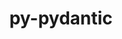 ---
title: "py-pydantic"
layout: cache
categories: [package, develop-2023-12-10]
meta: {"versions": ["1.10.9"], "compilers": ["apple-clang@=15.0.0", "cce@=15.0.1", "gcc@=11.3.0", "gcc@=11.4.0", "gcc@=9.4.0", "oneapi@=2023.2.0"], "oss": ["rhel8", "ubuntu20.04", "ubuntu22.04", "ventura"], "platforms": ["darwin", "linux"], "targets": ["aarch64", "neoverse_v1", "ppc64le", "x86_64_v3", "zen4"], "stacks": ["e4s", "e4s-cray-rhel", "e4s-neoverse_v1", "e4s-oneapi", "e4s-power", "ml-darwin-aarch64-mps", "ml-linux-x86_64-cpu", "ml-linux-x86_64-cuda", "root"], "num_specs": 7, "num_specs_by_stack": {"ml-darwin-aarch64-mps": 1, "root": 7, "e4s-cray-rhel": 1, "e4s-neoverse_v1": 1, "e4s-power": 1, "e4s": 1, "e4s-oneapi": 1, "ml-linux-x86_64-cuda": 1, "ml-linux-x86_64-cpu": 1}}
spec_details: [{"hash": "lzxhh535vkwh2hpcfu3dht5s7bvra667", "compiler": "apple-clang@=15.0.0", "versions": ["1.10.9"], "os": "ventura", "platform": "darwin", "target": "aarch64", "variants": ["build_system=python_pip", "~dotenv"], "stacks": ["ml-darwin-aarch64-mps", "root"], "size": "-", "tarball": "https://binaries.spack.io/develop-2023-12-10/build_cache/darwin-ventura-aarch64/apple-clang-15.0.0/py-pydantic-1.10.9/darwin-ventura-aarch64-apple-clang-15.0.0-py-pydantic-1.10.9-lzxhh535vkwh2hpcfu3dht5s7bvra667.spack"}, {"hash": "nqkcc4jizwz5n2aayjoe5eqniwzb2o4o", "compiler": "cce@=15.0.1", "versions": ["1.10.9"], "os": "rhel8", "platform": "linux", "target": "zen4", "variants": ["build_system=python_pip", "~dotenv"], "stacks": ["root", "e4s-cray-rhel"], "size": "-", "tarball": "https://binaries.spack.io/develop-2023-12-10/build_cache/linux-rhel8-zen4/cce-15.0.1/py-pydantic-1.10.9/linux-rhel8-zen4-cce-15.0.1-py-pydantic-1.10.9-nqkcc4jizwz5n2aayjoe5eqniwzb2o4o.spack"}, {"hash": "mrg2k5xvitv6kdnys6np2zx4rbdj2vzz", "compiler": "gcc@=11.4.0", "versions": ["1.10.9"], "os": "ubuntu20.04", "platform": "linux", "target": "neoverse_v1", "variants": ["build_system=python_pip", "~dotenv"], "stacks": ["e4s-neoverse_v1", "root"], "size": "-", "tarball": "https://binaries.spack.io/develop-2023-12-10/build_cache/linux-ubuntu20.04-neoverse_v1/gcc-11.4.0/py-pydantic-1.10.9/linux-ubuntu20.04-neoverse_v1-gcc-11.4.0-py-pydantic-1.10.9-mrg2k5xvitv6kdnys6np2zx4rbdj2vzz.spack"}, {"hash": "cnidlxsk2wm45wpwvdm7wf3hvzgwmsyp", "compiler": "gcc@=9.4.0", "versions": ["1.10.9"], "os": "ubuntu20.04", "platform": "linux", "target": "ppc64le", "variants": ["build_system=python_pip", "~dotenv"], "stacks": ["root", "e4s-power"], "size": "-", "tarball": "https://binaries.spack.io/develop-2023-12-10/build_cache/linux-ubuntu20.04-ppc64le/gcc-9.4.0/py-pydantic-1.10.9/linux-ubuntu20.04-ppc64le-gcc-9.4.0-py-pydantic-1.10.9-cnidlxsk2wm45wpwvdm7wf3hvzgwmsyp.spack"}, {"hash": "vo3qtlcrudlgcg2jh4s4j65guutjwqvg", "compiler": "gcc@=11.4.0", "versions": ["1.10.9"], "os": "ubuntu20.04", "platform": "linux", "target": "x86_64_v3", "variants": ["build_system=python_pip", "~dotenv"], "stacks": ["e4s", "root"], "size": "-", "tarball": "https://binaries.spack.io/develop-2023-12-10/build_cache/linux-ubuntu20.04-x86_64_v3/gcc-11.4.0/py-pydantic-1.10.9/linux-ubuntu20.04-x86_64_v3-gcc-11.4.0-py-pydantic-1.10.9-vo3qtlcrudlgcg2jh4s4j65guutjwqvg.spack"}, {"hash": "6skankwangdif3ct3chpxjkubomrcorh", "compiler": "oneapi@=2023.2.0", "versions": ["1.10.9"], "os": "ubuntu20.04", "platform": "linux", "target": "x86_64_v3", "variants": ["build_system=python_pip", "~dotenv"], "stacks": ["e4s-oneapi", "root"], "size": "-", "tarball": "https://binaries.spack.io/develop-2023-12-10/build_cache/linux-ubuntu20.04-x86_64_v3/oneapi-2023.2.0/py-pydantic-1.10.9/linux-ubuntu20.04-x86_64_v3-oneapi-2023.2.0-py-pydantic-1.10.9-6skankwangdif3ct3chpxjkubomrcorh.spack"}, {"hash": "wajc2ol7meydazvi3mgnlsaeianstmda", "compiler": "gcc@=11.3.0", "versions": ["1.10.9"], "os": "ubuntu22.04", "platform": "linux", "target": "x86_64_v3", "variants": ["build_system=python_pip", "~dotenv"], "stacks": ["ml-linux-x86_64-cuda", "root", "ml-linux-x86_64-cpu"], "size": "-", "tarball": "https://binaries.spack.io/develop-2023-12-10/build_cache/linux-ubuntu22.04-x86_64_v3/gcc-11.3.0/py-pydantic-1.10.9/linux-ubuntu22.04-x86_64_v3-gcc-11.3.0-py-pydantic-1.10.9-wajc2ol7meydazvi3mgnlsaeianstmda.spack"}]
---